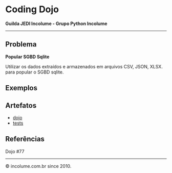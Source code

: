 # Coding Dojo

**Guilda JEDI Incolume - Grupo Python Incolume**

---

## Problema

**Popular SGBD Sqlite**

Utilizar os dados extraídos e armazenados em arquivos CSV, JSON, XLSX. para popular o SGBD sqlite.

## Exemplos


## Artefatos

- [dojo](./__init__.py)
- [tests](./test_20040514.py)


## Referências

Dojo #77

---
&copy; incolume.com.br since 2010.
